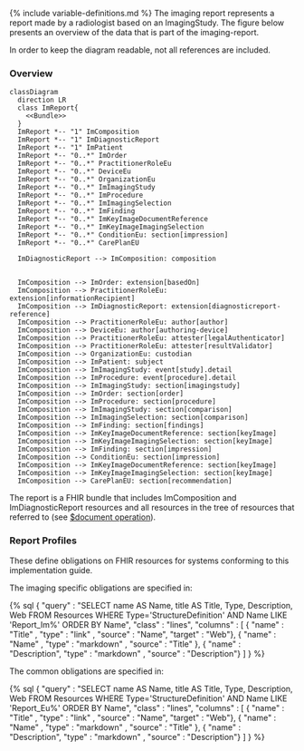 {% include variable-definitions.md %}
The imaging report represents a report made by a radiologist based on an ImagingStudy. The figure below presents an overview of the data that is part of the imaging-report.

In order to keep the diagram readable, not all references are included.

### Overview

```mermaid
classDiagram
  direction LR
  class ImReport{
    <<Bundle>>
  }
  ImReport *-- "1" ImComposition
  ImReport *-- "1" ImDiagnosticReport
  ImReport *-- "1" ImPatient
  ImReport *-- "0..*" ImOrder
  ImReport *-- "0..*" PractitionerRoleEu
  ImReport *-- "0..*" DeviceEu
  ImReport *-- "0..*" OrganizationEu
  ImReport *-- "0..*" ImImagingStudy
  ImReport *-- "0..*" ImProcedure
  ImReport *-- "0..*" ImImagingSelection
  ImReport *-- "0..*" ImFinding
  ImReport *-- "0..*" ImKeyImageDocumentReference
  ImReport *-- "0..*" ImKeyImageImagingSelection
  ImReport *-- "0..*" ConditionEu: section[impression]
  ImReport *-- "0..*" CarePlanEU

  ImDiagnosticReport --> ImComposition: composition
  

  ImComposition --> ImOrder: extension[basedOn]  
  ImComposition --> PractitionerRoleEu: extension[informationRecipient]
  ImComposition --> ImDiagnosticReport: extension[diagnosticreport-reference]
  ImComposition --> PractitionerRoleEu: author[author]
  ImComposition --> DeviceEu: author[authoring-device]
  ImComposition --> PractitionerRoleEu: attester[legalAuthenticator]
  ImComposition --> PractitionerRoleEu: attester[resultValidator]
  ImComposition --> OrganizationEu: custodian
  ImComposition --> ImPatient: subject
  ImComposition --> ImImagingStudy: event[study].detail
  ImComposition --> ImProcedure: event[procedure].detail
  ImComposition --> ImImagingStudy: section[imagingstudy]
  ImComposition --> ImOrder: section[order]
  ImComposition --> ImProcedure: section[procedure]
  ImComposition --> ImImagingStudy: section[comparison]
  ImComposition --> ImImagingSelection: section[comparison]
  ImComposition --> ImFinding: section[findings]
  ImComposition --> ImKeyImageDocumentReference: section[keyImage]
  ImComposition --> ImKeyImageImagingSelection: section[keyImage]
  ImComposition --> ImFinding: section[impression]
  ImComposition --> ConditionEu: section[impression]
  ImComposition --> ImKeyImageDocumentReference: section[keyImage]
  ImComposition --> ImKeyImageImagingSelection: section[keyImage]
  ImComposition --> CarePlanEU: section[recommendation]

```

The report is a FHIR bundle that includes ImComposition and ImDiagnosticReport resources and all resources in the tree of resources that referred to (see [$document operation](https://www.hl7.org/fhir/composition-operation-document.html)).

### Report Profiles

These define obligations on FHIR resources for systems conforming to this implementation guide.

The imaging specific obligations are specified in:

{% sql {
  "query" : "SELECT name AS Name, title AS Title, Type, Description, Web FROM Resources WHERE Type='StructureDefinition' AND Name LIKE 'Report_Im%' ORDER BY Name",
  "class" : "lines",
  "columns" : [
    { "name" : "Title"      , "type" : "link"     , "source" : "Name", "target" : "Web"},
    { "name" : "Name"       , "type" : "markdown" , "source" : "Title" },
    { "name" : "Description", "type" : "markdown" , "source" : "Description"}
  ]
} %}

The common obligations are specified in:

{% sql {
  "query" : "SELECT name AS Name, title AS Title, Type, Description, Web FROM Resources WHERE Type='StructureDefinition' AND Name LIKE 'Report_Eu%' ORDER BY Name",
  "class" : "lines",
  "columns" : [
    { "name" : "Title"      , "type" : "link"     , "source" : "Name", "target" : "Web"},
    { "name" : "Name"       , "type" : "markdown" , "source" : "Title" },
    { "name" : "Description", "type" : "markdown" , "source" : "Description"}
  ]
} %}